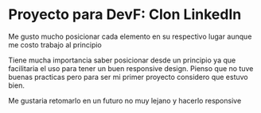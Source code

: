# Proyecto para DevF: Clon LinkedIn

Me gusto mucho posicionar cada elemento en su respectivo lugar aunque me costo trabajo al principio

Tiene mucha importancia saber posicionar desde un principio ya que facilitaria el uso para tener un buen responsive design.
Pienso que no tuve buenas practicas pero para ser mi primer proyecto considero que estuvo bien.

Me gustaria retomarlo en un futuro no muy lejano y hacerlo responsive
